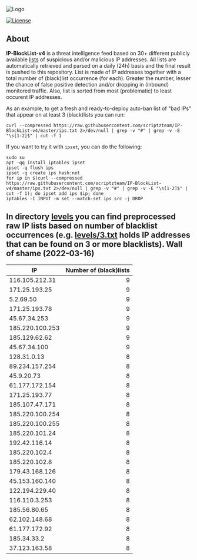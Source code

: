 ![Logo](https://i.imgur.com/PyKLAe7.png)

[![License](https://img.shields.io/badge/license-The_Unlicense-red.svg)](https://unlicense.org/)

About
----

**IP-BlockList-v4** is a threat intelligence feed based on 30+ different publicly available [lists](https://github.com/stamparm/maltrail) of suspicious and/or malicious IP addresses. All lists are automatically retrieved and parsed on a daily (24h) basis and the final result is pushed to this repository. List is made of IP addresses together with a total number of (black)list occurrence (for each). Greater the number, lesser the chance of false positive detection and/or dropping in (inbound) monitored traffic. Also, list is sorted from most (problematic) to least occurent IP addresses.

As an example, to get a fresh and ready-to-deploy auto-ban list of "bad IPs" that appear on at least 3 (black)lists you can run:

```
curl --compressed https://raw.githubusercontent.com/scriptzteam/IP-BlockList-v4/master/ips.txt 2>/dev/null | grep -v "#" | grep -v -E "\s[1-2]$" | cut -f 1
```

If you want to try it with `ipset`, you can do the following:

```
sudo su
apt -qq install iptables ipset
ipset -q flush ips
ipset -q create ips hash:net
for ip in $(curl --compressed https://raw.githubusercontent.com/scriptzteam/IP-BlockList-v4/master/ips.txt 2>/dev/null | grep -v "#" | grep -v -E "\s[1-2]$" | cut -f 1); do ipset add ips $ip; done
iptables -I INPUT -m set --match-set ips src -j DROP
```

In directory [levels](levels) you can find preprocessed raw IP lists based on number of blacklist occurrences (e.g. [levels/3.txt](levels/3.txt) holds IP addresses that can be found on 3 or more blacklists).
Wall of shame (2022-03-16)
----

|IP|Number of (black)lists|
|---|--:|
116.105.212.31|9
171.25.193.25|9
5.2.69.50|9
171.25.193.78|9
45.67.34.253|9
185.220.100.253|9
185.129.62.62|9
45.67.34.100|9
128.31.0.13|8
89.234.157.254|8
45.9.20.73|8
61.177.172.154|8
171.25.193.77|8
185.107.47.171|8
185.220.100.254|8
185.220.100.255|8
185.220.101.24|8
192.42.116.14|8
185.220.102.4|8
185.220.102.8|8
179.43.168.126|8
45.153.160.140|8
122.194.229.40|8
116.110.3.253|8
185.56.80.65|8
62.102.148.68|8
61.177.172.92|8
185.34.33.2|8
37.123.163.58|8

